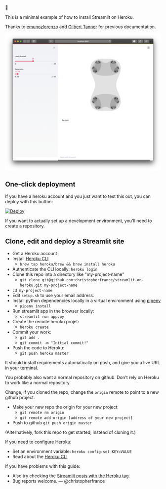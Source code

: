 👋 

This is a minimal example of how to install Streamlit on Heroku.

Thanks to [emunozlorenzo](https://github.com/emunozlorenzo/Deploying-Streamlit-with-Heroku) and [Gilbert Tanner](https://gilberttanner.com/blog/deploying-your-streamlit-dashboard-with-heroku) for previous documentation.

![Example Streamlit UI screenshot](screenshot.png) 

## One-click deployment

If you have a heroku account and you just want to test this out, you can deploy with this button:

[![Deploy](https://www.herokucdn.com/deploy/button.svg)](https://heroku.com/deploy)

If you want to actually set up a development environment, you'll need to create a repository.

## Clone, edit and deploy a Streamlit site

  - Get a Heroku account 
  - Install [Heroku CLI](https://devcenter.heroku.com/articles/getting-started-with-python)
      - `brew tap heroku/brew && brew install heroku`
  - Authenticate the CLI locally: `heroku login` 
  - Clone this repo into a directory like "my-project-name"
    - `git clone git@github.com:christopherfrance/streamlit-on-heroku.git my-project-name`
  - `cd my-project-name`
  - Edit `setup.sh` to use your email address.
  - Install python dependencies locally in a virtual environment using [pipenv](https://pypi.org/project/pipenv/)
    -  `pipenv install`
  - Run streamlit app in the browser locally: 
    - `streamlit run app.py`
  - Create the remote heroku projet: 
    - `heroku create`
  - Commit your work: 
    - `git add .` 
    - `git commit -m "Initial commit!"`
  - Push the code to Heroku: 
    - `git push heroku master`
  
It should install requirements automatically on push, and give you a live URL in your terminal.  

You probably also want a normal repository on github. Don't rely on Heroku to work like a normal repository.

Change, if you cloned the repo, change the `origin` remote to point to a new github project.

  - Make your new repo the origin for your new project: 
    - `git remote rm origin`
    - `git remote add origin [address of your new project]`
  - Push to github `git push origin master`

(Alternatively, fork this repo to get started, instead of cloning it.)

If you need to configure Heroku:

  - Set an environment variable: `heroku config:set KEY=VALUE`
  - Read about the [Heroku CLI](https://devcenter.heroku.com/articles/heroku-cli)


If you have problems with this guide:

  - Also try checking the [Streamlit posts with the Heroku tag](https://discuss.streamlit.io/tag/heroku).
  - Bug reports welcome. — @christopherfrance
